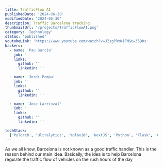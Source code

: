 ```yaml
---
title: TrafficFlow AI
publishedDate: '2024-06-30'
modifiedDate: '2024-06-30'
description: Traffic Barcelona tracking
thumbnailUrl: '/projects/TrafficFlowAI.png'
category: 'Technology'
status: 'published'
youtubeLink: 'https://www.youtube.com/watch?v=JZzgPRxKiFM&t=3590s'
hackers:
  - name: 'Pau Garcia'
    job: ''
    links:
      github: ''
      linkedin: ''

  - name: 'Jordi Pompa'
    job: ''
    links:
      github: ''
      linkedin: ''

  - name: 'Jose Larrinzal'
    job: ''
    links:
      github: ''
      linkedin: ''

techStack:
  ['PyTorch', 'Ultralytics', 'Yolov10', 'NextJS', 'Python', 'Flask', 'Cuda']
---
```


As we all know, Barcelona is not known as a good traffic handler. This is the reason behind our main idea. Basically, the idea is to help Barcelona regulate the traffic flow of vehicles on the rush hours of the day

<YouTube id="JZzgPRxKiFM" timestamp="3590" thumbnail="/projects/TrafficFlowAI.png"/>
